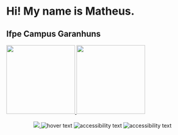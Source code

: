 
<h1> Hi! My name is Matheus. </h1>
<h2> Ifpe Campus Garanhuns </h2>
<div>
  <a href="https://github.com/Maths9">
  <img height="180em"    src="https://github-readme-stats.vercel.app/api?username=Maths9&show_icons=true&theme=blue-green&include_all_commits=true&count_private=true"/>
  <img height="180em"   src="https://github-readme-stats.vercel.app/api/top-langs/?username=Maths9&&layout=compact&hide=shell&theme=blue-green"/>

</div>
 <br>

<div  align="center"> 
  <a href="https://discord.gg/yEsEa8edwt" > <img src="https://img.shields.io/badge/Discord-7289DA?style=for-the-badge&logo=discord&logoColor=white"> </a>
  <img src="https://img.shields.io/badge/HTML5-E34F26?style=for-the-badge&logo=html5&logoColor=white" title="hover text">
  <img src="https://img.shields.io/badge/CSS3-1572B6?style=for-the-badge&logo=css3&logoColor=white"  alt="accessibility text">
  <img src="https://img.shields.io/badge/JavaScript-323330?style=for-the-badge&logo=javascript&logoColor=F7DF1E"  alt="accessibility text">

</div>

 
 
</div>


